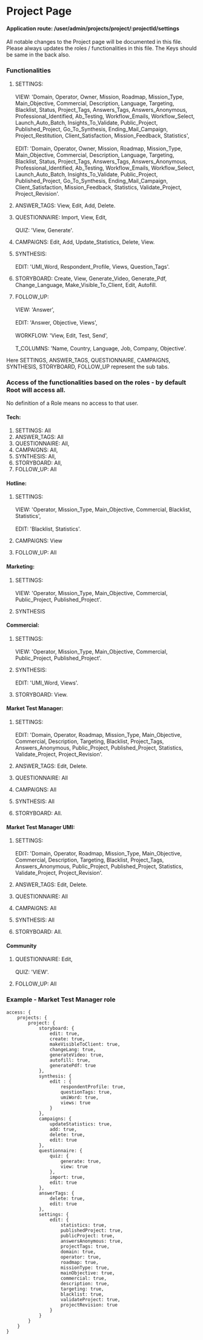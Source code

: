 # Project Page

#### Application route: /user/admin/projects/project/:projectId/settings

All notable changes to the Project page will be documented in this file. 
Please always updates the roles / functionalities in this file. The Keys should be same in the back also.

### Functionalities

1. SETTINGS: 
<br><br>VIEW: 'Domain, Operator, Owner, Mission, Roadmap, Mission_Type, Main_Objective, Commercial, Description, Language, Targeting, Blacklist, Status, Project_Tags, Answers_Tags, Answers_Anonymous, Professional_Identified, Ab_Testing, Workflow_Emails, Workflow_Select, Launch_Auto_Batch, Insights_To_Validate, Public_Project, Published_Project, Go_To_Synthesis, Ending_Mail_Campaign, Project_Restitution, Client_Satisfaction, Mission_Feedback, Statistics', 
<br><br>EDIT: 'Domain, Operator, Owner, Mission, Roadmap, Mission_Type, Main_Objective, Commercial, Description, Language, Targeting, Blacklist, Status, Project_Tags, Answers_Tags, Answers_Anonymous, Professional_Identified, Ab_Testing, Workflow_Emails, Workflow_Select, Launch_Auto_Batch, Insights_To_Validate, Public_Project, Published_Project, Go_To_Synthesis, Ending_Mail_Campaign, Client_Satisfaction, Mission_Feedback, Statistics, Validate_Project, Project_Revision'.

2. ANSWER_TAGS: View, Edit, Add, Delete.

3. QUESTIONNAIRE: Import, View, Edit, 
<br><br>QUIZ: 'View, Generate'. 

4. CAMPAIGNS: Edit, Add, Update_Statistics, Delete, View.
 
5. SYNTHESIS: 
<br><br>EDIT: 'UMI_Word, Respondent_Profile, Views, Question_Tags'.

6. STORYBOARD: Create, View, Generate_Video, Generate_Pdf, Change_Language, Make_Visible_To_Client, Edit, Autofill. 

7. FOLLOW_UP:
<br><br>VIEW: 'Answer', 
<br><br>EDIT: 'Answer, Objective, Views',
<br><br>WORKFLOW: 'View, Edit, Test, Send',
<br><br>T_COLUMNS: 'Name, Country, Language, Job, Company, Objective'.  

Here SETTINGS, ANSWER_TAGS, QUESTIONNAIRE, CAMPAIGNS, SYNTHESIS, STORYBOARD, FOLLOW_UP represent the sub tabs.

### Access of the functionalities based on the roles - by default Root will access all.

No definition of a Role means no access to that user.

#### Tech:

1. SETTINGS: All
2. ANSWER_TAGS: All
3. QUESTIONNAIRE: All,
4. CAMPAIGNS: All,
5. SYNTHESIS: All,
6. STORYBOARD: All,
7. FOLLOW_UP: All

#### Hotline:

1. SETTINGS:
<br><br>VIEW: 'Operator, Mission_Type, Main_Objective, Commercial, Blacklist, Statistics',
<br><br>EDIT: 'Blacklist, Statistics'.

2. CAMPAIGNS: View

3. FOLLOW_UP: All

#### Marketing:

1. SETTINGS:
<br><br>VIEW: 'Operator, Mission_Type, Main_Objective, Commercial, Public_Project, Published_Project'.

2. SYNTHESIS

#### Commercial:

1. SETTINGS:
<br><br>VIEW: 'Operator, Mission_Type, Main_Objective, Commercial, Public_Project, Published_Project'.

2. SYNTHESIS:
<br><br>EDIT: 'UMI_Word, Views'.

3. STORYBOARD: View.

#### Market Test Manager:

1. SETTINGS:
<br><br>EDIT: 'Domain, Operator, Roadmap, Mission_Type, Main_Objective, Commercial, Description, Targeting, Blacklist, Project_Tags, Answers_Anonymous, Public_Project, Published_Project, Statistics, Validate_Project, Project_Revision'.

2. ANSWER_TAGS: Edit, Delete.

3. QUESTIONNAIRE: All

4. CAMPAIGNS: All

5. SYNTHESIS: All

6. STORYBOARD: All.

#### Market Test Manager UMI:

1. SETTINGS:
<br><br>EDIT: 'Domain, Operator, Roadmap, Mission_Type, Main_Objective, Commercial, Description, Targeting, Blacklist, Project_Tags, Answers_Anonymous, Public_Project, Published_Project, Statistics, Validate_Project, Project_Revision'.

2. ANSWER_TAGS: Edit, Delete.

3. QUESTIONNAIRE: All

4. CAMPAIGNS: All

5. SYNTHESIS: All

6. STORYBOARD: All.

#### Community

1. QUESTIONNAIRE: Edit,
<br><br>QUIZ: 'VIEW'. 

2. FOLLOW_UP: All 

### Example - Market Test Manager role

```
access: { 
    projects: { 
        project: {
            storyboard: {
                edit: true,
                create: true,
                makeVisibleToClient: true,
                changeLang: true,
                generateVideo: true,
                autofill: true,
                generatePdf: true
            },
            synthesis: {
                edit : {
                    respondentProfile: true,
                    questionTags: true,
                    umiWord: true,
                    views: true
                }
            },
            campaigns: {
                updateStatistics: true,
                add: true,
                delete: true,
                edit: true
            }, 
            questionnaire: {
                quiz: {
                    generate: true,
                    view: true
                },
                import: true,
                edit: true
            },
            answerTags: {
                delete: true,
                edit: true
            },
            settings: {
                edit: {
                    statistics: true,
                    publishedProject: true,
                    publicProject: true,
                    answersAnonymous: true,
                    projectTags: true,
                    domain: true,
                    operator: true,
                    roadmap: true,
                    missionType: true,
                    mainObjective: true,
                    commercial: true,
                    description: true,
                    targeting: true,
                    blacklist: true,
                    validateProject: true,
                    projectRevision: true
                }
            }
        }
    } 
}

```
